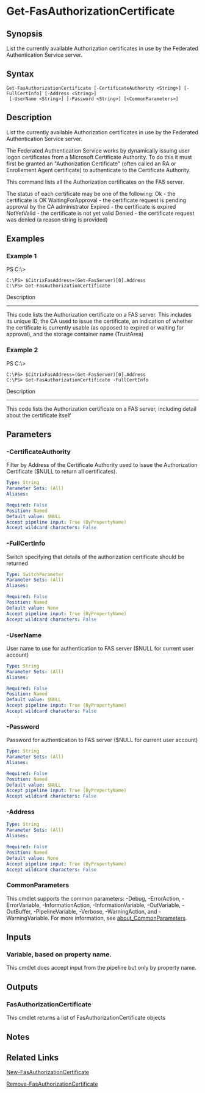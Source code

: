 # Get-FasAuthorizationCertificate

## Synopsis
List the currently available Authorization certificates in use by the Federated Authentication Service server.

## Syntax

```
Get-FasAuthorizationCertificate [-CertificateAuthority <String>] [-FullCertInfo] [-Address <String>]
 [-UserName <String>] [-Password <String>] [<CommonParameters>]
```

## Description
List the currently available Authorization certificates in use by the Federated Authentication Service server.

The Federated Authentication Service works by dynamically issuing user logon certificates from a Microsoft Certificate Authority. 
To do this it must first be granted an "Authorization Certificate" (often called an RA or Enrollement Agent certificate) to authenticate to the Certificate Authority.

This command lists all the Authorization certificates on the FAS server.

The status of each certificate may be one of the following:
  Ok - the certificate is OK
  WaitingForApproval - the certificate request is pending approval by the CA administrator
  Expired - the certificate is expired
  NotYetValid - the certificate is not yet valid
  Denied - the certificate request was denied (a reason string is provided)

## Examples

### Example 1
PS C:\\\>

```
C:\PS> $CitrixFasAddress=(Get-FasServer)[0].Address
C:\PS> Get-FasAuthorizationCertificate
```

Description

-----------

This code lists the Authorization certificate on a FAS server. 
This includes its unique ID, the CA used to issue the certificate, an indication of whether the certificate is currently usable (as opposed to expired or waiting for approval), and the storage container name (TrustArea)

### Example 2
PS C:\\\>

```
C:\PS> $CitrixFasAddress=(Get-FasServer)[0].Address
C:\PS> Get-FasAuthorizationCertificate -FullCertInfo
```

Description

-----------

This code lists the Authorization certificate on a FAS server, including detail about the certificate itself

## Parameters

### -CertificateAuthority
Filter by Address of the Certificate Authority used to issue the Authorization Certificate ($NULL to return all certificates).

```yaml
Type: String
Parameter Sets: (All)
Aliases:

Required: False
Position: Named
Default value: $NULL
Accept pipeline input: True (ByPropertyName)
Accept wildcard characters: False
```

### -FullCertInfo
Switch specifying that details of the authorization certificate should be returned

```yaml
Type: SwitchParameter
Parameter Sets: (All)
Aliases:

Required: False
Position: Named
Default value: None
Accept pipeline input: True (ByPropertyName)
Accept wildcard characters: False
```

### -UserName
User name to use for authentication to FAS server ($NULL for current user account)

```yaml
Type: String
Parameter Sets: (All)
Aliases:

Required: False
Position: Named
Default value: $NULL
Accept pipeline input: True (ByPropertyName)
Accept wildcard characters: False
```

### -Password
Password for authentication to FAS server ($NULL for current user account)

```yaml
Type: String
Parameter Sets: (All)
Aliases:

Required: False
Position: Named
Default value: $NULL
Accept pipeline input: True (ByPropertyName)
Accept wildcard characters: False
```

### -Address
```yaml
Type: String
Parameter Sets: (All)
Aliases:

Required: False
Position: Named
Default value: None
Accept pipeline input: True (ByPropertyName)
Accept wildcard characters: False
```

### CommonParameters
This cmdlet supports the common parameters: -Debug, -ErrorAction, -ErrorVariable, -InformationAction, -InformationVariable, -OutVariable, -OutBuffer, -PipelineVariable, -Verbose, -WarningAction, and -WarningVariable. For more information, see [about_CommonParameters](http://go.microsoft.com/fwlink/?LinkID=113216).

## Inputs

### Variable, based on property name.
This cmdlet does accept input from the pipeline but only by property name.

## Outputs

### FasAuthorizationCertificate
This cmdlet returns a list of FasAuthorizationCertificate objects

## Notes

## Related Links

[New-FasAuthorizationCertificate]()

[Remove-FasAuthorizationCertificate]()


